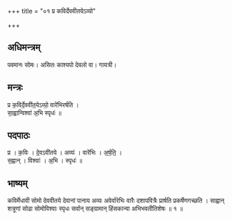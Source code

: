 +++
title = "०१ प्र कविर्देववीतयेऽव्यो"

+++
## अधिमन्त्रम्
पवमानः सोमः। असितः काश्यपो देवलो वा। गायत्री।

## मन्त्रः
प्र क॒विर्दे॒ववी॑त॒येऽव्यो॒ वारे॑भिरर्षति ।  
सा॒ह्वान्विश्वा॑ अ॒भि स्पृधः॑ ॥

## पदपाठः
प्र । क॒विः । दे॒वऽवी॑तये । अव्यः॑ । वारे॑भिः । अ॒र्ष॒ति॒ ।  
स॒ह्वान् । विश्वाः॑ । अ॒भि । स्पृधः॑ ॥

## भाष्यम्
कविर्मेधावी सोमो देववीतये देवानां पानाय अव्यः अवेर्वारेभिः वारैः दशापवित्रैः प्रार्षति प्रकर्षेणगच्छति । साह्वान् शत्रूणां सोढा सोमोविश्वाः स्पृधः सर्वान् सङ्ग्रामान् हिंसकान्वा अभिभवतीतिशेषः ॥ १ ॥